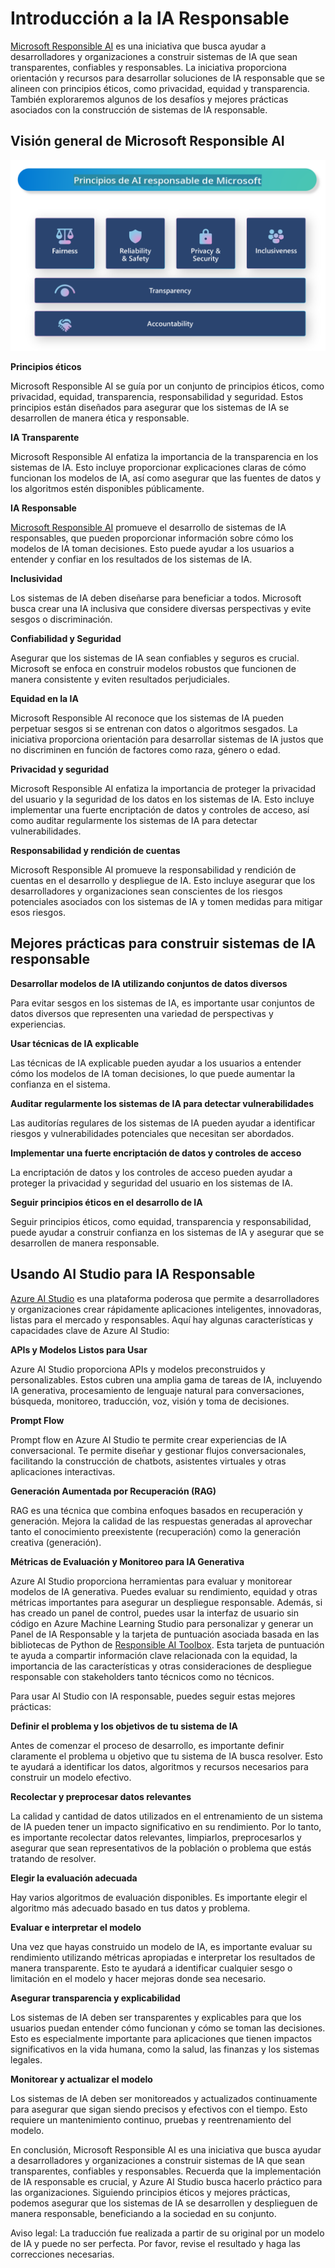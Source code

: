 # **Introducción a la IA Responsable**

[Microsoft Responsible AI](https://www.microsoft.com/ai/responsible-ai?WT.mc_id=aiml-138114-kinfeylo) es una iniciativa que busca ayudar a desarrolladores y organizaciones a construir sistemas de IA que sean transparentes, confiables y responsables. La iniciativa proporciona orientación y recursos para desarrollar soluciones de IA responsable que se alineen con principios éticos, como privacidad, equidad y transparencia. También exploraremos algunos de los desafíos y mejores prácticas asociados con la construcción de sistemas de IA responsable.

## Visión general de Microsoft Responsible AI

![RAIPrinciples](../../../../translated_images/RAIPrinciples.341872e84ab61d746359087157c13d5a0a5549e5187b42e45efca277ac550e12.es.png)

**Principios éticos**

Microsoft Responsible AI se guía por un conjunto de principios éticos, como privacidad, equidad, transparencia, responsabilidad y seguridad. Estos principios están diseñados para asegurar que los sistemas de IA se desarrollen de manera ética y responsable.

**IA Transparente**

Microsoft Responsible AI enfatiza la importancia de la transparencia en los sistemas de IA. Esto incluye proporcionar explicaciones claras de cómo funcionan los modelos de IA, así como asegurar que las fuentes de datos y los algoritmos estén disponibles públicamente.

**IA Responsable**

[Microsoft Responsible AI](https://www.microsoft.com/ai/responsible-ai?WT.mc_id=aiml-138114-kinfeylo) promueve el desarrollo de sistemas de IA responsables, que pueden proporcionar información sobre cómo los modelos de IA toman decisiones. Esto puede ayudar a los usuarios a entender y confiar en los resultados de los sistemas de IA.

**Inclusividad**

Los sistemas de IA deben diseñarse para beneficiar a todos. Microsoft busca crear una IA inclusiva que considere diversas perspectivas y evite sesgos o discriminación.

**Confiabilidad y Seguridad**

Asegurar que los sistemas de IA sean confiables y seguros es crucial. Microsoft se enfoca en construir modelos robustos que funcionen de manera consistente y eviten resultados perjudiciales.

**Equidad en la IA**

Microsoft Responsible AI reconoce que los sistemas de IA pueden perpetuar sesgos si se entrenan con datos o algoritmos sesgados. La iniciativa proporciona orientación para desarrollar sistemas de IA justos que no discriminen en función de factores como raza, género o edad.

**Privacidad y seguridad**

Microsoft Responsible AI enfatiza la importancia de proteger la privacidad del usuario y la seguridad de los datos en los sistemas de IA. Esto incluye implementar una fuerte encriptación de datos y controles de acceso, así como auditar regularmente los sistemas de IA para detectar vulnerabilidades.

**Responsabilidad y rendición de cuentas**

Microsoft Responsible AI promueve la responsabilidad y rendición de cuentas en el desarrollo y despliegue de IA. Esto incluye asegurar que los desarrolladores y organizaciones sean conscientes de los riesgos potenciales asociados con los sistemas de IA y tomen medidas para mitigar esos riesgos.

## Mejores prácticas para construir sistemas de IA responsable

**Desarrollar modelos de IA utilizando conjuntos de datos diversos**

Para evitar sesgos en los sistemas de IA, es importante usar conjuntos de datos diversos que representen una variedad de perspectivas y experiencias.

**Usar técnicas de IA explicable**

Las técnicas de IA explicable pueden ayudar a los usuarios a entender cómo los modelos de IA toman decisiones, lo que puede aumentar la confianza en el sistema.

**Auditar regularmente los sistemas de IA para detectar vulnerabilidades**

Las auditorías regulares de los sistemas de IA pueden ayudar a identificar riesgos y vulnerabilidades potenciales que necesitan ser abordados.

**Implementar una fuerte encriptación de datos y controles de acceso**

La encriptación de datos y los controles de acceso pueden ayudar a proteger la privacidad y seguridad del usuario en los sistemas de IA.

**Seguir principios éticos en el desarrollo de IA**

Seguir principios éticos, como equidad, transparencia y responsabilidad, puede ayudar a construir confianza en los sistemas de IA y asegurar que se desarrollen de manera responsable.

## Usando AI Studio para IA Responsable

[Azure AI Studio](https://ai.azure.com?WT.mc_id=aiml-138114-kinfeylo) es una plataforma poderosa que permite a desarrolladores y organizaciones crear rápidamente aplicaciones inteligentes, innovadoras, listas para el mercado y responsables. Aquí hay algunas características y capacidades clave de Azure AI Studio:

**APIs y Modelos Listos para Usar**

Azure AI Studio proporciona APIs y modelos preconstruidos y personalizables. Estos cubren una amplia gama de tareas de IA, incluyendo IA generativa, procesamiento de lenguaje natural para conversaciones, búsqueda, monitoreo, traducción, voz, visión y toma de decisiones.

**Prompt Flow**

Prompt flow en Azure AI Studio te permite crear experiencias de IA conversacional. Te permite diseñar y gestionar flujos conversacionales, facilitando la construcción de chatbots, asistentes virtuales y otras aplicaciones interactivas.

**Generación Aumentada por Recuperación (RAG)**

RAG es una técnica que combina enfoques basados en recuperación y generación. Mejora la calidad de las respuestas generadas al aprovechar tanto el conocimiento preexistente (recuperación) como la generación creativa (generación).

**Métricas de Evaluación y Monitoreo para IA Generativa**

Azure AI Studio proporciona herramientas para evaluar y monitorear modelos de IA generativa. Puedes evaluar su rendimiento, equidad y otras métricas importantes para asegurar un despliegue responsable. Además, si has creado un panel de control, puedes usar la interfaz de usuario sin código en Azure Machine Learning Studio para personalizar y generar un Panel de IA Responsable y la tarjeta de puntuación asociada basada en las bibliotecas de Python de [Responsible AI Toolbox](https://responsibleaitoolbox.ai/?WT.mc_id=aiml-138114-kinfeylo). Esta tarjeta de puntuación te ayuda a compartir información clave relacionada con la equidad, la importancia de las características y otras consideraciones de despliegue responsable con stakeholders tanto técnicos como no técnicos.

Para usar AI Studio con IA responsable, puedes seguir estas mejores prácticas:

**Definir el problema y los objetivos de tu sistema de IA**

Antes de comenzar el proceso de desarrollo, es importante definir claramente el problema u objetivo que tu sistema de IA busca resolver. Esto te ayudará a identificar los datos, algoritmos y recursos necesarios para construir un modelo efectivo.

**Recolectar y preprocesar datos relevantes**

La calidad y cantidad de datos utilizados en el entrenamiento de un sistema de IA pueden tener un impacto significativo en su rendimiento. Por lo tanto, es importante recolectar datos relevantes, limpiarlos, preprocesarlos y asegurar que sean representativos de la población o problema que estás tratando de resolver.

**Elegir la evaluación adecuada**

Hay varios algoritmos de evaluación disponibles. Es importante elegir el algoritmo más adecuado basado en tus datos y problema.

**Evaluar e interpretar el modelo**

Una vez que hayas construido un modelo de IA, es importante evaluar su rendimiento utilizando métricas apropiadas e interpretar los resultados de manera transparente. Esto te ayudará a identificar cualquier sesgo o limitación en el modelo y hacer mejoras donde sea necesario.

**Asegurar transparencia y explicabilidad**

Los sistemas de IA deben ser transparentes y explicables para que los usuarios puedan entender cómo funcionan y cómo se toman las decisiones. Esto es especialmente importante para aplicaciones que tienen impactos significativos en la vida humana, como la salud, las finanzas y los sistemas legales.

**Monitorear y actualizar el modelo**

Los sistemas de IA deben ser monitoreados y actualizados continuamente para asegurar que sigan siendo precisos y efectivos con el tiempo. Esto requiere un mantenimiento continuo, pruebas y reentrenamiento del modelo.

En conclusión, Microsoft Responsible AI es una iniciativa que busca ayudar a desarrolladores y organizaciones a construir sistemas de IA que sean transparentes, confiables y responsables. Recuerda que la implementación de IA responsable es crucial, y Azure AI Studio busca hacerlo práctico para las organizaciones. Siguiendo principios éticos y mejores prácticas, podemos asegurar que los sistemas de IA se desarrollen y desplieguen de manera responsable, beneficiando a la sociedad en su conjunto.

Aviso legal: La traducción fue realizada a partir de su original por un modelo de IA y puede no ser perfecta. Por favor, revise el resultado y haga las correcciones necesarias.